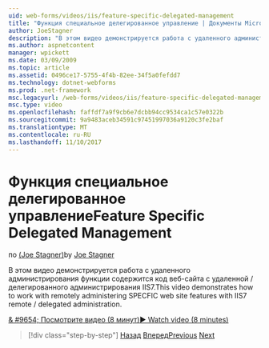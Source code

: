 ```yaml
---
uid: web-forms/videos/iis/feature-specific-delegated-management
title: "Функция специальное делегированное управление | Документы Microsoft"
author: JoeStagner
description: "В этом видео демонстрируется работа с удаленного администрирования функции содержится код веб-сайта с удаленной / делегированного администрирования IIS7."
ms.author: aspnetcontent
manager: wpickett
ms.date: 03/09/2009
ms.topic: article
ms.assetid: 0496ce17-5755-4f4b-82ee-34f5a0fefdd7
ms.technology: dotnet-webforms
ms.prod: .net-framework
msc.legacyurl: /web-forms/videos/iis/feature-specific-delegated-management
msc.type: video
ms.openlocfilehash: faffdf7a9f9cb6e7dcbb94cc9534ca1c57e0322b
ms.sourcegitcommit: 9a9483aceb34591c97451997036a9120c3fe2baf
ms.translationtype: MT
ms.contentlocale: ru-RU
ms.lasthandoff: 11/10/2017
---
```

<a name="feature-specific-delegated-management"></a><span data-ttu-id="87019-103">Функция специальное делегированное управление</span><span class="sxs-lookup"><span data-stu-id="87019-103">Feature Specific Delegated Management</span></span>
====================
<span data-ttu-id="87019-104">по [(Joe Stagner)](https://github.com/JoeStagner)</span><span class="sxs-lookup"><span data-stu-id="87019-104">by [Joe Stagner](https://github.com/JoeStagner)</span></span>

<span data-ttu-id="87019-105">В этом видео демонстрируется работа с удаленного администрирования функции содержится код веб-сайта с удаленной / делегированного администрирования IIS7.</span><span class="sxs-lookup"><span data-stu-id="87019-105">This video demonstrates how to work with remotely administering SPECFIC web site features with IIS7 remote / delegated administration.</span></span>

[<span data-ttu-id="87019-106">& #9654; Посмотрите видео (8 минут)</span><span class="sxs-lookup"><span data-stu-id="87019-106">&#9654; Watch video (8 minutes)</span></span>](https://channel9.msdn.com/Blogs/ASP-NET-Site-Videos/feature-specific-delegated-management)

>[!div class="step-by-step"]
<span data-ttu-id="87019-107">[Назад](working-with-iis7-deligated-admin.md)
[Вперед](troubleshooting-production-aspnet-apps.md)</span><span class="sxs-lookup"><span data-stu-id="87019-107">[Previous](working-with-iis7-deligated-admin.md)
[Next](troubleshooting-production-aspnet-apps.md)</span></span>
